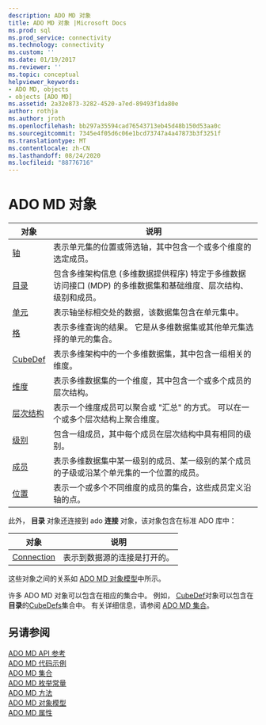 ```yaml
---
description: ADO MD 对象
title: ADO MD 对象 |Microsoft Docs
ms.prod: sql
ms.prod_service: connectivity
ms.technology: connectivity
ms.custom: ''
ms.date: 01/19/2017
ms.reviewer: ''
ms.topic: conceptual
helpviewer_keywords:
- ADO MD, objects
- objects [ADO MD]
ms.assetid: 2a32e873-3282-4520-a7ed-89493f1da80e
author: rothja
ms.author: jroth
ms.openlocfilehash: bb297a35594cad76543713eb45d48b150d53aa0c
ms.sourcegitcommit: 7345e4f05d6c06e1bcd73747a4a47873b3f3251f
ms.translationtype: MT
ms.contentlocale: zh-CN
ms.lasthandoff: 08/24/2020
ms.locfileid: "88776716"
---
```

# <a name="ado-md-objects"></a>ADO MD 对象

|对象|说明|  
|-|-|  
|[轴](./axis-object-ado-md.md)|表示单元集的位置或筛选轴，其中包含一个或多个维度的选定成员。|  
|[目录](./catalog-object-ado-md.md)|包含多维架构信息 (多维数据提供程序) 特定于多维数据访问接口 (MDP) 的多维数据集和基础维度、层次结构、级别和成员。|  
|[单元](./cell-object-ado-md.md)|表示轴坐标相交处的数据，该数据集包含在单元集中。|  
|[格](./cellset-object-ado-md.md)|表示多维查询的结果。 它是从多维数据集或其他单元集选择的单元的集合。|  
|[CubeDef](./cubedef-object-ado-md.md)|表示多维架构中的一个多维数据集，其中包含一组相关的维度。|  
|[维度](./dimension-object-ado-md.md)|表示多维数据集的一个维度，其中包含一个或多个成员的层次结构。|  
|[层次结构](./hierarchy-object-ado-md.md)|表示一个维度成员可以聚合或 "汇总" 的方式。 可以在一个或多个层次结构上聚合维度。|  
|[级别](./level-object-ado-md.md)|包含一组成员，其中每个成员在层次结构中具有相同的级别。|  
|[成员](./member-object-ado-md.md)|表示多维数据集中某一级别的成员、某一级别的某个成员的子级或沿某个单元集的一个位置的成员。|  
|[位置](./position-object-ado-md.md)|表示一个或多个不同维度的成员的集合，这些成员定义沿轴的点。|  
  
 此外， **目录** 对象还连接到 ado **连接** 对象，该对象包含在标准 ADO 库中：  
  
|对象|说明|  
|------------|-----------------|  
|[Connection](../ado-api/connection-object-ado.md)|表示到数据源的连接是打开的。|  
  
 这些对象之间的关系如 [ADO MD 对象模型](./ado-md-object-model.md)中所示。  
  
 许多 ADO MD 对象可以包含在相应的集合中。 例如， [CubeDef](./cubedef-object-ado-md.md)对象可以包含在**目录**的[CubeDefs](./cubedefs-collection-ado-md.md)集合中。 有关详细信息，请参阅 [ADO MD 集合](./ado-md-collections.md)。  
  
## <a name="see-also"></a>另请参阅  
 [ADO MD API 参考](./ado-md-object-model.md?view=sql-server-ver15)   
 [ADO MD 代码示例](./ado-md-code-examples.md)   
 [ADO MD 集合](./ado-md-collections.md)   
 [ADO MD 枚举常量](./ado-md-enumerated-constants.md)   
 [ADO MD 方法](./ado-md-methods.md)   
 [ADO MD 对象模型](./ado-md-object-model.md)   
 [ADO MD 属性](./ado-md-properties.md)